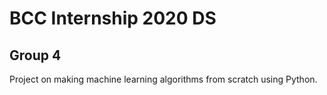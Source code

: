# BCC Internship 2020 DS
## Group 4

Project on making machine learning algorithms from scratch using Python.
